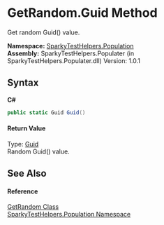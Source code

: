 # GetRandom.Guid Method 
 

Get random Guid() value.

**Namespace:**&nbsp;<a href="N_SparkyTestHelpers_Population.md">SparkyTestHelpers.Population</a><br />**Assembly:**&nbsp;SparkyTestHelpers.Populater (in SparkyTestHelpers.Populater.dll) Version: 1.0.1

## Syntax

**C#**<br />
``` C#
public static Guid Guid()
```


#### Return Value
Type: <a href="http://msdn2.microsoft.com/en-us/library/cey1zx63" target="_blank">Guid</a><br />Random Guid() value.

## See Also


#### Reference
<a href="T_SparkyTestHelpers_Population_GetRandom.md">GetRandom Class</a><br /><a href="N_SparkyTestHelpers_Population.md">SparkyTestHelpers.Population Namespace</a><br />